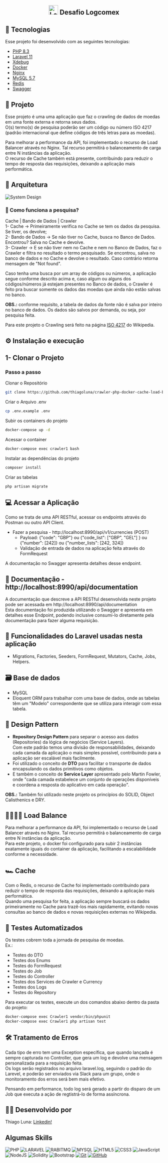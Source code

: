 <h2 align="center">
    <img src="public/images/logo_logcomex.jpeg" alt="Logcomex" width="30" /> Desafio Logcomex
</h2>

## 🚀 Tecnologias

Esse projeto foi desenvolvido com as seguintes tecnologias:

- [PHP 8.3](https://php.net)
- [Laravel 11](https://laravel.com)
- [Xdebug](https://xdebug.org/)
- [Docker](https://docker.com)
- [Nginx](https://nginx.org/en/)
- [MySQL 5.7](https://mysql.com)
- [Redis](https://redis.io)
- [Swagger](https://swagger.io/)


## 📑 Projeto

Esse projeto é uma uma aplicação que faz o crawling de dados de moedas em uma fonte externa e retorna seus dados.  
O(s) termo(s) de pesquisa poderão ser um código ou número ISO 4217 (padrão internacional que define códigos de três letras para as moedas).  

Para melhorar a performance da API, foi implementado o recurso de Load Balancer através no Nginx. Tal recurso permitirá 
o balanceamento de carga entre N instâncias da aplicação.  
O recurso de Cache também está presente, contribuindo para reduzir o tempo de resposta das requisições, deixando a 
aplicação mais performática.  

## 📐 Arquitetura
![System Design](public/images/SystemDesign_Crawler_White_Background.png)

### 🔎 Como funciona a pesquisa?  
Cache | Bando de Dados | Crawler  
1- Cache -> Primeiramente verifica no Cache se tem os dados da pesquisa. Se tiver, os devolve;  
2- Bando de Dados -> Se não tiver no Cache, busca no Banco de Dados. Encontrou? Salva no Cache e devolve.  
3- Crawler -> E se não tiver nem no Cache e nem no Banco de Dados, faz o Crawler e filtra no resultado o termo pesquisado. 
Se encontrou, salva no banco de dados e no Cache e devolve o resultado. Caso contrário retorna mensagem de "Not found".

Caso tenha uma busca por um array de códigos ou números, a aplicação segue conforme descrito acima e, caso algum ou 
alguns dos códigos/números já estejam presentes no Banco de dados, o Crawler é feito pra buscar somente os 
dados das moedas que ainda não estão salvas no banco.  

**OBS.:** conforme requisito, a tabela de dados da fonte não é salva por inteiro no banco de dados. Os dados são salvos 
por demanda, ou seja, por pesquisa feita.  

Para este projeto o Crawling será feito na página [ISO 4217](https://pt.wikipedia.org/wiki/ISO_4217) do Wikipedia.

## ⚙️ Instalação e execução

## 1- Clonar o Projeto
### Passo a passo
Clonar o Repositório
```sh
git clone https://github.com/thiagoluna/crawler-php-docker-cache-load-balance
```

Criar o Arquivo .env
```sh
cp .env.example .env
```

Subir os containers do projeto
```sh
docker-compose up -d
```

Acessar o container
```sh
docker-compose exec crawler1 bash
```

Instalar as dependências do projeto
```sh
composer install
```

Criar as tabelas
```sh
php artisan migrate
```

## 💻 Acessar a Aplicação
Como se trata de uma API RESTful, acessar os endpoints através do Postman ou outro API Client. 
- Fazer a pesquisa - http://localhost:8990/api/v1/currencies (POST)
  - Payload: {"code": "GBP"} ou {"code_list": ["GBP", "GEL"] } ou {"number": [242]} ou {"number_lists": [242, 324]} 
  - Validação de entrada de dados na aplicação feita através do FormRequest

A documentação no Swagger apresenta detalhes desse endpoint.

## 📝 Documentação - http://localhost:8990/api/documentation
A documentação que descreve a API RESTful desenvolvida neste projeto pode ser acessada em http://localhost:8990/api/documentation  
Esta documentação foi produzida utilizando o Swagger e apresenta em detalhes esse Endpoint, podendo inclusive consumí-lo
diretamente pela documentação para fazer alguma requisição. 

## 🚀 Funcionalidades do Laravel usadas nesta aplicação
- Migrations, Factories, Seeders, FormRequest, Mutators, Cache, Jobs, Helpers.

## 🗃️ Base de dados
- MySQL
- Eloquent ORM para trabalhar com uma base de dados, onde as tabelas têm um "Modelo" correspondente que se utiliza para interagir com essa tabela.

## 📔 Design Pattern
- **Repository Design Pattern** para separar o acesso aos dados (Repositories) da lógica de negócios (Service Layers).  
  Com este padrão temos uma divisão de responsabilidades, deixando cada camada da aplicação o mais simples possível,
  contribuindo para a aplicação ser escalável mais facilmente.
- Foi utilizado o conceito de **DTO** para facilitar o transporte de dados encapsulando os dados primitivos como objetos.
- E também o conceito de **Service Layer** apresentado pelo Martin Fowler, onde "cada camada estabelece um conjunto de 
  operações disponíveis e coordena a resposta do aplicativo em cada operação". 

**OBS.:** Também foi utilizado neste projeto os princípios do SOLID, Object Calisthenics e DRY.

## 👨‍👩‍👧‍👦 Load Balance
Para melhorar a performance da API, foi implementado o recurso de Load Balancer através no Nginx. Tal recurso permitirá
o balanceamento de carga entre N instâncias da aplicação.  
Para este projeto, o docker foi configurado para subir 2 instâncias exatamente iguais do container da aplicação, facilitando
a escalabilidade conforme a necessidade.

## 🏎️ Cache
Com o Redis, o recurso de Cache foi implementado contribuindo para reduzir o tempo de resposta das requisições, deixando a
aplicação mais performática.  
Quando uma pesquisa for feita, a aplicação sempre buscará os dados primeiramente no Cache para trazê-los mais rapidamente,
 evitando novas consultas ao banco de dados e novas requisições externas no Wikipedia.

## 🎯 Testes Automatizados
Os testes cobrem toda a jornada de pesquisa de moedas.      
Ex.:
- Testes do DTO
- Testes dos Enums
- Testes do FormRequest
- Testes do Job
- Testes do Controller
- Testes dos Services de Crawler e Currency
- Testes dos Logs
- Testes do Repository

Para executar os testes, execute un dos comandos abaixo dentro da pasta do projeto:
```sh
docker-compose exec Crawler1 vendor/bin/phpunit
docker-compose exec Crawler1 php artisan test
```

## 🛠️ Tratamento de Erros
Cada tipo de erro tem uma Exception específica, que quando lançada é sempre capturada no Controller, que gera um log e 
devolve uma mensagem personalizada para a requisição feita.  
Os logs serão registrados no arquivo laravel.log, seguindo o padrão do Larevel, e poderão ser enviados via Slack para 
um grupo, onde o monitoramento dos erros será bem mais efetivo.  

Pensando em performance, todo log será gerado a partir do disparo de um Job que executa a ação de regtistrá-lo de forma 
assíncrona.  

## 🙋‍♂️ Desenvolvido por 
Thiago Luna: [Linkedin!](https://www.linkedin.com/in/thiago-luna/)

## Algumas Skills
![PHP](https://img.shields.io/badge/PHP-fff?style=for-the-badge&logo=php)
![LARAVEL](https://img.shields.io/badge/LARAVEL-000?style=for-the-badge&logo=laravel)
![RABITMQ](https://img.shields.io/badge/rabbitmq-E34F26?style=for-the-badge&logo=rabbitmq&logoColor=white)
![MYSQL](https://img.shields.io/badge/MySQL-fff?style=for-the-badge&logo=mysql)
![HTML5](https://img.shields.io/badge/HTML5-E34F26?style=for-the-badge&logo=html5&logoColor=white)
![CSS3](https://img.shields.io/badge/CSS3-1572B6?style=for-the-badge&logo=css3&logoColor=white)
![JavaScript](https://img.shields.io/badge/JavaScript-F7DF1E?style=for-the-badge&logo=javascript&logoColor=black)
![NodeJS](https://img.shields.io/badge/node-44883e?style=for-the-badge&logo=node.js&logoColor=black)
![Solidity](https://img.shields.io/badge/solidity-96C9F4?style=for-the-badge&logo=solidity&logoColor=black)
![Bootstrap](https://img.shields.io/badge/bootstrap-000?style=for-the-badge&logo=bootstrap&logoColor=553C7B)
[![Git](https://img.shields.io/badge/Git-000?style=for-the-badge&logo=git&logoColor=E94D5F)](https://git-scm.com/doc)
[![GitHub](https://img.shields.io/badge/GitHub-000?style=for-the-badge&logo=github&logoColor=30A3DC)](https://docs.github.com/)
